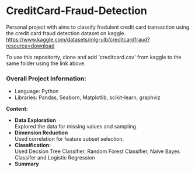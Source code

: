 # CreditCard-Fraud-Detection

Personal project with aims to classify fradulent credit card transaction using the credit card fraud detection dataset on kaggle. https://www.kaggle.com/datasets/mlg-ulb/creditcardfraud?resource=download <br />

To use this repositorty, clone and add 'creditcard.csv' from kaggle to the same folder using the link above. <br />

### Overall Project Information:<br />
  - Language: Python <br />
  - Libraries: Pandas, Seaborn, Matplotlib, scikit-learn, graphviz <br />

**Content:** <br />
 - **Data Exploration** <br />
     Explored the data for missing values and sampling.<br />
 - **Dimension Reduction** <br />
     Used correlation for feature subset selection.<br />
 - **Classification:** <br />
     Used Decsion Tree Classifier, Random Forest Classifier, Naive Bayes Classifer and Logistic Regression<br />
 - **Summary** <br />
